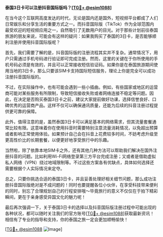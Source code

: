 **泰国3日卡可以注册抖音国际版吗？[[TG💪+ @esim1088](https://t.me/s/esim1088)]**

在当今这个互联网高度发达的时代，无论是国内还是国外，短视频平台都成了人们日常娱乐和分享生活的重要方式之一。而抖音国际版（TikTok）作为全球范围内最受欢迎的短视频应用之一，自然吸引了无数用户的目光。对于那些计划前往泰国旅游的朋友来说，可能会有这样的疑问：如果我购买了泰国的3日卡，是否能够顺利注册并使用抖音国际版呢？

首先，我们需要了解的是，抖音国际版的注册流程其实并不复杂。通常情况下，用户只需通过手机号码进行验证即可完成注册。然而，这里的关键在于你所使用的手机号码必须是有效的，并且可以正常接收短信验证码。如果你是在泰国旅游期间使用当地的3日卡，那么只要该SIM卡支持国际短信服务，理论上你是完全可以成功注册抖音国际版的。

不过，在实际操作中，也有可能会遇到一些小插曲。例如，有些国家或地区的运营商可能对某些服务有所限制，导致短信接收失败或者网络连接不稳定等问题。因此，在决定是否购买泰国3日卡之前，建议大家提前做好功课，选择信誉良好、口碑优秀的运营商产品。这样不仅可以确保通讯质量，还能为后续的抖音注册过程提供更可靠的保障。

此外，值得注意的是，虽然泰国3日卡可以满足基本的网络需求，但其流量套餐通常比较有限。这意味着你在使用抖音时需要特别注意流量消耗情况，以免超出预算或者影响正常使用体验。如果预计自己会在抖音上花费较多时间，不妨考虑升级至更高性价比的长期套餐，以便更好地享受旅行中的乐趣。

当然啦，除了依靠本地SIM卡之外，还有其他几种方法可以帮助我们解决在国外注册抖音的问题。比如利用Wi-Fi网络登录第三方平台完成注册；又或者是借助虚拟私人网络（VPN）绕过地域限制等。不过这些方案各有优缺点，具体如何选择还需要根据个人实际情况来定夺。

总之，只要你挑选合适的泰国3日卡，并且妥善处理好相关细节问题，那么成功注册抖音国际版绝对是不成问题的！同时也要提醒各位小伙伴，在享受科技带来便利的同时，别忘了合理规划自己的行程安排哦～毕竟旅行的意义不仅仅在于拍下精彩瞬间，更在于亲身感受异国文化的魅力呢！

最后再次强调一下，关于泰国3日卡的选择以及抖音国际版注册过程中可能出现的各种状况，都可以随时关注我们的官方账号[[TG💪+ @esim1088](https://t.me/s/esim1088)]获取最新资讯！相信有了专业的指导和支持，你的泰国之旅一定会更加顺畅愉快！

[[TG💪+ @esim1088](https://t.me/s/esim1088) ![Image](https://i.postimg.cc/4NQfJmqS/Snipaste-2025-05-13-00-14-12.png)]